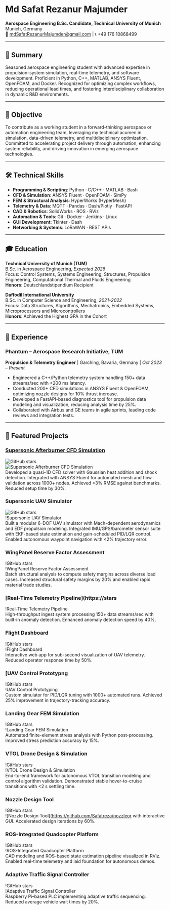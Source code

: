 

# Md Safat Rezanur Majumder  
**Aerospace Engineering B.Sc. Candidate, Technical University of Munich**  
Munich, Germany  
📧 mdSafatRezanurMajumder@gmail.com | 📞 +49 176 10868499  

---

## 🧭 Summary  
Seasoned aerospace engineering student with advanced expertise in propulsion-system simulation, real-time telemetry, and software development. Proficient in Python, C++, MATLAB, ANSYS Fluent, OpenFOAM, and Docker. Recognized for optimizing complex workflows, reducing operational lead times, and fostering interdisciplinary collaboration in dynamic R&D environments.

---

## 🎯 Objective  
To contribute as a working student in a forward-thinking aerospace or automation engineering team, leveraging my technical acumen in simulation, data-driven telemetry, and multidisciplinary optimization. Committed to accelerating project delivery through automation, enhancing system reliability, and driving innovation in emerging aerospace technologies.

---

## 🛠️ Technical Skills  
- **Programming & Scripting**: Python · C/C++ · MATLAB · Bash  
- **CFD & Simulation**: ANSYS Fluent · OpenFOAM · SimPy  
- **FEM & Structural Analysis**: HyperWorks (HyperMesh)  
- **Telemetry & Data**: MQTT · Pandas · Dash/Plotly · FastAPI  
- **CAD & Robotics**: SolidWorks · ROS · RViz  
- **Automation & Tools**: Git · Docker · Jenkins · Linux  
- **GUI Development**: Tkinter · Dash  
- **Networking & Systems**: LoRaWAN · REST APIs  

---

## 🎓 Education  
**Technical University of Munich (TUM)**  
B.Sc. in Aerospace Engineering, *Expected 2026*  
Focus: Control Systems, Systems Engineering, Structures, Propulsion Engineering, Computational Thermal and Fluids Engineering  
**Honors**: Deutschlandstipendium Recipient  

**Daffodil International University**  
B.Sc. in Computer Science and Engineering, *2021–2022*  
Focus: Data Structures, Algorithms, Mechatronics, Embedded Systems, Microprocessors and Microcontrollers  
**Honors**: Achieved the Highest GPA in the Cohort  

---

## 💼 Experience  

### Phantum – Aerospace Research Initiative, TUM  
**Propulsion & Telemetry Engineer** | Garching, Bavaria, Germany | *Oct 2023 – Present*  
- Engineered a C++/Python telemetry system handling 150+ data streams/sec with <200 ms latency.  
- Conducted 200+ CFD simulations in ANSYS Fluent & OpenFOAM, optimizing nozzle designs for 10% thrust increase.  
- Developed a FastAPI-based diagnostics tool for propulsion data modeling and visualization, reducing analysis time by 25%.  
- Collaborated with Airbus and GE teams in agile sprints, leading code reviews and integration tests.  

---

## 🚀 Featured Projects  

### [Supersonic Afterburner CFD Simulation](https://github.com/Safatreza/afterburner-cfd)  
![GitHub stars](https://img.shields.io/github/stars/Safatreza/afterburner-cfd?style=social)  
![Supersonic Afterburner CFD Simulation](https://github.com/Safatreza/afterburner-cfd)  
Developed a quasi-1D CFD solver with Gaussian heat addition and shock detection. Integrated with ANSYS Fluent for automated mesh and flow validation across 1000+ nodes. Achieved <3% RMSE against benchmarks. Reduced setup time by 30%.

### Supersonic UAV Simulator  
![GitHub stars](https://img.shields.io/github/stars/Safatreza/supersonic-uav-simulator?style=social)  
!Supersonic UAV Simulator  
Built a modular 6-DOF UAV simulator with Mach-dependent aerodynamics and EDF propulsion modeling. Integrated IMU/GPS/barometer sensor suite with EKF-based state estimation and gain-scheduled PID/LQR control. Enabled autonomous waypoint navigation with <2% trajectory error.

### WingPanel Reserve Factor Assessment  
!GitHub stars  
!WingPanel Reserve Factor Assessment  
Batch structural analysis to compute safety margins across diverse load cases. Increased structural safety margins by 20% and enabled rapid material trade studies.

### [Real-Time Telemetry Pipeline](https://stars  
!Real-Time Telemetry Pipeline  
High-throughput ingest system processing 150+ data streams/sec with built-in anomaly detection. Enhanced anomaly detection speed by 40%.

### Flight Dashboard  
!GitHub stars  
!Flight Dashboard  
Interactive web app for sub-second visualization of UAV telemetry. Reduced operator response time by 50%.

### [UAV Control Prototypng  
!GitHub stars  
!UAV Control Prototyping  
Custom simulator for PID/LQR tuning with 1000+ automated runs. Achieved 25% improvement in trajectory-tracking accuracy.

### Landing Gear FEM Simulation  
!GitHub stars  
!Landing Gear FEM Simulation  
Automated finite-element stress analysis with Python post-processing. Improved stress prediction accuracy by 15%.

### VTOL Drone Design & Simulation  
!GitHub stars  
!VTOL Drone Design & Simulation  
End-to-end framework for autonomous VTOL transition modeling and control algorithm validation. Demonstrated stable hover-to-cruise transitions with <2 s settling time.

### Nozzle Design Tool  
!GitHub stars  
![Nozzle Design Tool](https://github.com/Safatreza/nozzleor with interactive GUI. Accelerated design iterations by 60%.

### ROS-Integrated Quadcopter Platform  
!GitHub stars  
!ROS-Integrated Quadcopter Platform  
CAD modeling and ROS-based state estimation pipeline visualized in RViz. Enabled real-time telemetry and laid foundation for autonomous demos.

### Adaptive Traffic Signal Controller  
!GitHub stars  
!Adaptive Traffic Signal Controller  
Raspberry Pi–based PLC implementing adaptive traffic sequencing. Reduced average vehicle wait times by 20%.






